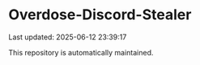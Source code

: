 # Overdose-Discord-Stealer

Last updated: 2025-06-12 23:39:17

This repository is automatically maintained.
